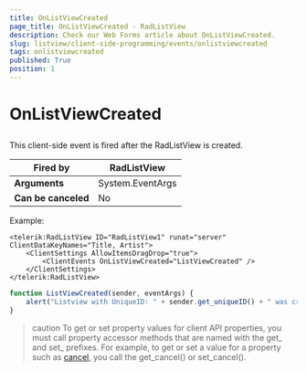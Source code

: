 ```yaml
---
title: OnListViewCreated
page_title: OnListViewCreated - RadListView
description: Check our Web Forms article about OnListViewCreated.
slug: listview/client-side-programming/events/onlistviewcreated
tags: onlistviewcreated
published: True
position: 1
---
```


# OnListViewCreated



##  

This client-side event is fired after the RadListView is created.


|  **Fired by**  | RadListView |
| ------ | ------ |
| **Arguments** |System.EventArgs|
| **Can be canceled** |No|

Example:

````ASP.NET
<telerik:RadListView ID="RadListView1" runat="server" ClientDataKeyNames="Title, Artist">
    <ClientSettings AllowItemsDragDrop="true">
        <ClientEvents OnListViewCreated="ListViewCreated" />
    </ClientSettings>
</telerik:RadListView>
````



````JavaScript
function ListViewCreated(sender, eventArgs) {
    alert("Listview with UniqueID: " + sender.get_uniqueID() + " was created!");
}
````



>caution To get or set property values for client API properties, you must call property accessor methods that are named with the get_ and set_ prefixes. For example, to get or set a value for a property such as [cancel](https://msdn.microsoft.com/en-us/library/bb310859.aspx), you call the get_cancel() or set_cancel().
>

